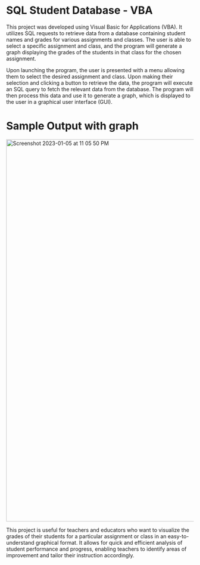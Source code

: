 # SQL Student Database - VBA 
This project was developed using Visual Basic for Applications (VBA). It utilizes SQL requests to retrieve data from a database containing student names and grades for various assignments and classes. The user is able to select a specific assignment and class, and the program will generate a graph displaying the grades of the students in that class for the chosen assignment.

Upon launching the program, the user is presented with a menu allowing them to select the desired assignment and class. Upon making their selection and clicking a button to retrieve the data, the program will execute an SQL query to fetch the relevant data from the database. The program will then process this data and use it to generate a graph, which is displayed to the user in a graphical user interface (GUI).

# Sample Output with graph
<img width="1025" alt="Screenshot 2023-01-05 at 11 05 50 PM" src="https://user-images.githubusercontent.com/52601854/210927993-4803ed1c-c379-4f80-9396-7886b2744865.png">


This project is useful for teachers and educators who want to visualize the grades of their students for a particular assignment or class in an easy-to-understand graphical format. It allows for quick and efficient analysis of student performance and progress, enabling teachers to identify areas of improvement and tailor their instruction accordingly.
